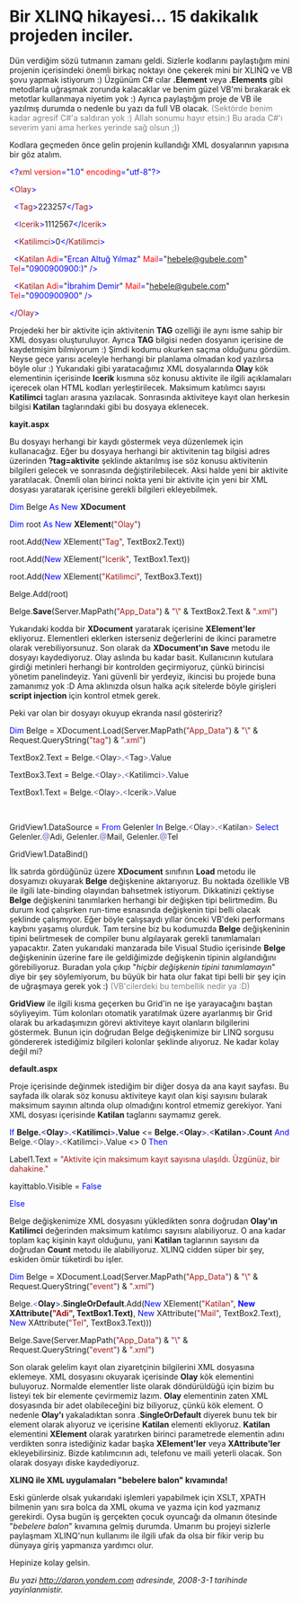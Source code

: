 # Bir XLINQ hikayesi... 15 dakikalık projeden inciler.
Dün verdiğim sözü tutmanın zamanı geldi. Sizlerle kodlarını paylaştığım
mini projenin içerisindeki önemli birkaç noktayı öne çekerek mini bir
XLINQ ve VB şovu yapmak istiyorum :) Üzgünüm C\# cılar **.Element** veya
**.Elements** gibi metodlarla uğraşmak zorunda kalacaklar ve benim güzel
VB'mi bırakarak ek metotlar kullanmaya niyetim yok :) Ayrıca paylaştığım
proje de VB ile yazılmış durumda o nedenle bu yazı da full VB olacak.
<span style="color: #808080">(Sektörde benim kadar agresif C\#'a
saldıran yok :) Allah sonumu hayır etsin:) Bu arada C\#'ı severim yani
ama herkes yerinde sağ olsun ;))</span>

Kodlara geçmeden önce gelin projenin kullandığı XML dosyalarının
yapısına bir göz atalım.

<span style="color: blue;">\<?</span><span
style="color: #a31515;">xml</span><span style="color: blue;">
</span><span style="color: red;">version</span><span
style="color: blue;">=</span>"<span
style="color: blue;">1.0</span>"<span style="color: blue;"> </span><span
style="color: red;">encoding</span><span
style="color: blue;">=</span>"<span
style="color: blue;">utf-8</span>"<span style="color: blue;">?\></span>

<span style="color: blue;">\<</span><span
style="color: #a31515;">Olay</span><span style="color: blue;">\></span>

<span style="color: blue;">  \<</span><span
style="color: #a31515;">Tag</span><span
style="color: blue;">\></span>223257<span
style="color: blue;">\</</span><span
style="color: #a31515;">Tag</span><span style="color: blue;">\></span>

<span style="color: blue;">  \<</span><span
style="color: #a31515;">Icerik</span><span
style="color: blue;">\></span>1112567<span
style="color: blue;">\</</span><span
style="color: #a31515;">Icerik</span><span
style="color: blue;">\></span>

<span style="color: blue;">  \<</span><span
style="color: #a31515;">Katilimci</span><span
style="color: blue;">\></span>0<span
style="color: blue;">\</</span><span
style="color: #a31515;">Katilimci</span><span
style="color: blue;">\></span>

<span style="color: blue;">  \<</span><span
style="color: #a31515;">Katilan</span><span style="color: blue;">
</span><span style="color: red;">Adi</span><span
style="color: blue;">=</span>"<span style="color: #0000FF">Ercan Altuğ
Yılmaz</span>"<span style="color: blue;"> </span><span
style="color: red;">Mail</span><span style="color: blue;">=</span>"<span
style="color: #0000FF">hebele@gubele.com</span>"<span
style="color: blue;"> </span><span style="color: red;">Tel</span><span
style="color: blue;">=</span>"<span
style="color: blue;">0900900900:)</span>"<span style="color: blue;">
/\></span>

<span style="color: blue;">  \<</span><span
style="color: #a31515;">Katilan</span><span style="color: blue;">
</span><span style="color: red;">Adi</span><span
style="color: blue;">=</span>"<span style="color: blue;">İbrahim
Demir</span>"<span style="color: blue;"> </span><span
style="color: red;">Mail</span><span style="color: blue;">=</span>"<span
style="color: blue;">hebele@gubele.com</span>"<span
style="color: blue;"> </span><span style="color: red;">Tel</span><span
style="color: blue;">=</span>"<span
style="color: blue;">0900900900</span>"<span style="color: blue;">
/\></span>

<span style="color: blue;">\</</span><span
style="color: #a31515;">Olay</span><span style="color: blue;">\></span>

Projedeki her bir aktivite için aktivitenin **TAG** ozelliği ile aynı
isme sahip bir XML dosyası oluşturuluyor. Ayrıca **TAG** bilgisi neden
dosyanın içerisine de kaydetmişim bilmiyorum :) Şimdi kodumu okurken
saçma olduğunu gördüm. Neyse gece yarısı aceleyle herhangi bir planlama
olmadan kod yazılırsa böyle olur :) Yukarıdaki gibi yaratacağımız XML
dosyalarında **Olay** kök elementinin içerisinde **Icerik** kısmına söz
konusu aktivite ile ilgili açıklamaları içerecek olan HTML kodları
yerleştirilecek. Maksimum katılımcı sayısı **Katilimci** tagları arasına
yazılacak. Sonrasında aktiviteye kayıt olan herkesin bilgisi **Katilan**
taglarındaki gibi bu dosyaya eklenecek.

**kayit.aspx**

Bu dosyayı herhangi bir kaydı göstermek veya düzenlemek için
kullanacağız. Eğer bu dosyaya herhangi bir aktivitenin tag bilgisi adres
üzerinden **?tag=aktivite** şeklinde aktarılmış ise söz konusu
aktivitenin bilgileri gelecek ve sonrasında değiştirilebilecek. Aksi
halde yeni bir aktivite yaratılacak. Önemli olan birinci nokta yeni bir
aktivite için yeni bir XML dosyası yaratarak içerisine gerekli bilgileri
ekleyebilmek.

<span style="color: blue;">Dim</span> Belge <span
style="color: blue;">As</span> <span style="color: blue;">New</span>
**XDocument**

<span style="color: blue;">Dim</span> root <span
style="color: blue;">As</span> <span style="color: blue;">New</span>
**XElement**(<span style="color: #a31515;">"Olay"</span>)

root.Add(<span style="color: blue;">New</span> XElement(<span
style="color: #a31515;">"Tag"</span>, TextBox2.Text))

root.Add(<span style="color: blue;">New</span> XElement(<span
style="color: #a31515;">"Icerik"</span>, TextBox1.Text))

root.Add(<span style="color: blue;">New</span> XElement(<span
style="color: #a31515;">"Katilimci"</span>, TextBox3.Text))

Belge.Add(root)

Belge.**Save**(Server.MapPath(<span
style="color: #a31515;">"App\_Data"</span>) & <span
style="color: #a31515;">"\\"</span> & TextBox2.Text & <span
style="color: #a31515;">".xml"</span>)

Yukarıdaki kodda bir **XDocument** yaratarak içerisine **XElement'ler**
ekliyoruz. Elementleri eklerken isterseniz değerlerini de ikinci
parametre olarak verebiliyorsunuz. Son olarak da **XDocument'ın**
**Save** metodu ile dosyayı kaydediyoruz. Olay aslında bu kadar basit.
Kullanıcının kutulara girdiği metinleri herhangi bir kontrolden
geçirmiyoruz, çünkü birincisi yönetim panelindeyiz. Yani güvenli bir
yerdeyiz, ikincisi bu projede buna zamanımız yok :D Ama aklınızda olsun
halka açık sitelerde böyle girişleri **script injection** için kontrol
etmek gerek.

Peki var olan bir dosyayı okuyup ekranda nasıl gösteririz?

<span style="color: blue;">Dim</span> Belge =
XDocument.Load(Server.MapPath(<span
style="color: #a31515;">"App\_Data"</span>) & <span
style="color: #a31515;">"\\"</span> & Request.QueryString(<span
style="color: #a31515;">"tag"</span>) & <span
style="color: #a31515;">".xml"</span>)

TextBox2.Text = Belge.<span style="color: #6464b9;">\<</span>Olay<span
style="color: #6464b9;">\></span>.<span
style="color: #6464b9;">\<</span>Tag<span
style="color: #6464b9;">\></span>.Value

TextBox3.Text = Belge.<span style="color: #6464b9;">\<</span>Olay<span
style="color: #6464b9;">\></span>.<span
style="color: #6464b9;">\<</span>Katilimci<span
style="color: #6464b9;">\></span>.Value

TextBox1.Text = Belge.<span style="color: #6464b9;">\<</span>Olay<span
style="color: #6464b9;">\></span>.<span
style="color: #6464b9;">\<</span>Icerik<span
style="color: #6464b9;">\></span>.Value

 

GridView1.DataSource = <span style="color: blue;">From</span> Gelenler
<span style="color: blue;">In</span> Belge.<span
style="color: #6464b9;">\<</span>Olay<span
style="color: #6464b9;">\></span>.<span
style="color: #6464b9;">\<</span>Katilan<span
style="color: #6464b9;">\></span> <span
style="color: blue;">Select</span> Gelenler.<span
style="color: #6464b9;">@</span>Adi, Gelenler.<span
style="color: #6464b9;">@</span>Mail, Gelenler.<span
style="color: #6464b9;">@</span>Tel

GridView1.DataBind()

İlk satırda gördüğünüz üzere **XDocument** sınıfının **Load** metodu ile
dosyamızı okuyarak **Belge** değişkenine aktarıyoruz. Bu noktada
özellikle VB ile ilgili late-binding olayından bahsetmek istiyorum.
Dikkatinizi çektiyse **Belge** değişkenini tanımlarken herhangi bir
değişken tipi belirtmedim. Bu durum kod çalışırken run-time esnasında
değişkenin tipi belli olacak şeklinde çalışmıyor. Eğer böyle çalışsaydı
yıllar önceki VB'deki performans kaybını yaşamış olurduk. Tam tersine
biz bu kodumuzda **Belge** değişkeninin tipini belirtmesek de compiler
bunu algılayarak gerekli tanımlamaları yapacaktır. Zaten yukarıdaki
manzarada bile Visual Studio içerisinde **Belge** değişkeninin üzerine
fare ile geldiğimizde değişkenin tipinin algılandığını görebiliyoruz.
Buradan yola çıkıp "*hiçbir değişkenin tipini tanımlamayın*" diye bir
şey söylemiyorum, bu büyük bir hata olur fakat tipi belli bir şey için
de uğraşmaya gerek yok :)<span style="color: #808080"> (VB'cilerdeki bu
tembellik nedir ya :D)</span>

**GridView** ile ilgili kısma geçerken bu Grid'in ne işe yarayacağını
baştan söyliyeyim. Tüm kolonları otomatik yaratılmak üzere ayarlanmış
bir Grid olarak bu arkadaşımızın görevi aktiviteye kayıt olanların
bilgilerini göstermek. Bunun için doğrudan Belge değişkenimize bir LINQ
sorgusu göndererek istediğimiz bilgileri kolonlar şeklinde alıyoruz. Ne
kadar kolay değil mi?

**default.aspx**

Proje içerisinde değinmek istediğim bir diğer dosya da ana kayıt
sayfası. Bu sayfada ilk olarak söz konusu aktiviteye kayıt olan kişi
sayısını bularak maksimum sayının altında olup olmadığını kontrol
etmemiz gerekiyor. Yani XML dosyası içerisinde **Katilan** taglarını
saymamız gerek.

<span style="color: blue;">If</span> **Belge.**<span
style="color: #6464b9;">**\<**</span>**Olay**<span
style="color: #6464b9;">**\>**</span>.<span
style="color: #6464b9;">**\<**</span>**Katilimci**<span
style="color: #6464b9;">**\>**</span>**.Value** \<= **Belge.**<span
style="color: #6464b9;">**\<**</span>**Olay**<span
style="color: #6464b9;">**\>**</span>.<span
style="color: #6464b9;">**\<**</span>**Katilan**<span
style="color: #6464b9;">**\>**</span>**.Count** <span
style="color: blue;">And</span> Belge.<span
style="color: #6464b9;">\<</span>Olay<span
style="color: #6464b9;">\></span>.<span
style="color: #6464b9;">\<</span>Katilimci<span
style="color: #6464b9;">\></span>.Value \<\> 0 <span
style="color: blue;">Then</span>

Label1.Text = <span style="color: #a31515;">"Aktivite için maksimum
kayıt sayısına ulaşıldı. Üzgünüz, bir dahakine."</span>

kayittablo.Visible = <span style="color: blue;">False</span>

<span style="color: blue;">Else</span>

Belge değişkenimize XML dosyasını yükledikten sonra doğrudan **Olay'ın**
**Katilimci** değerinden maksimum katılımcı sayısını alabiliyoruz. O ana
kadar toplam kaç kişinin kayıt olduğunu, yani **Katilan** taglarının
sayısını da doğrudan **Count** metodu ile alabiliyoruz. XLINQ cidden
süper bir şey, eskiden ömür tüketirdi bu işler.

<span style="color: blue;">Dim</span> Belge =
XDocument.Load(Server.MapPath(<span
style="color: #a31515;">"App\_Data"</span>) & <span
style="color: #a31515;">"\\"</span> & Request.QueryString(<span
style="color: #a31515;">"event"</span>) & <span
style="color: #a31515;">".xml"</span>)

Belge.<span style="color: #6464b9;">\<</span>**Olay**<span
style="color: #6464b9;">**\>**</span>.**SingleOrDefault**.Add(<span
style="color: blue;">New</span> XElement(<span
style="color: #a31515;">"Katilan"</span>, <span style="color: blue;">
**New**</span> **XAttribute(**<span
style="color: #a31515;">**"Adi"**</span>**, TextBox1.Text)**, <span
style="color: blue;">New</span> XAttribute(<span
style="color: #a31515;">"Mail"</span>, TextBox2.Text), <span
style="color: blue;">New</span> XAttribute(<span
style="color: #a31515;">"Tel"</span>, TextBox3.Text)))

Belge.Save(Server.MapPath(<span
style="color: #a31515;">"App\_Data"</span>) & <span
style="color: #a31515;">"\\"</span> & Request.QueryString(<span
style="color: #a31515;">"event"</span>) & <span
style="color: #a31515;">".xml"</span>)

Son olarak gelelim kayıt olan ziyaretçinin bilgilerini XML dosyasına
eklemeye. XML dosyasını okuyarak içerisinde **Olay** kök elementini
buluyoruz. Normalde elementler liste olarak döndürüldüğü için bizim bu
listeyi tek bir elemente çevirmemiz lazım. **Olay** elementinin zaten
XML dosyasında bir adet olabileceğini biz biliyoruz, çünkü kök element.
O nedenle **Olay'ı** yakaladıktan sonra .**SingleOrDefault** diyerek
bunu tek bir element olarak alıyoruz ve içerisine **Katilan** elementi
ekliyoruz. **Katilan** elementini **XElement** olarak yaratırken birinci
parametrede elementin adını verdikten sonra istediğiniz kadar başka
**XElement'ler** veya **XAttribute'ler** ekleyebilirsiniz. Bizde
katılımcının adı, telefonu ve maili yeterli olacak. Son olarak dosyayı
diske kaydediyoruz.

**XLINQ ile XML uygulamaları "bebelere balon" kıvamında!**

Eski günlerde olsak yukarıdaki işlemleri yapabilmek için XSLT, XPATH
bilmenin yanı sıra bolca da XML okuma ve yazma için kod yazmanız
gerekirdi. Oysa bugün iş gerçekten çocuk oyuncağı da olmanın ötesinde
"*bebelere balon*" kıvamına gelmiş durumda. Umarım bu projeyi sizlerle
paylaşmam XLINQ'nun kullanımı ile ilgili ufak da olsa bir fikir verip bu
dünyaya giriş yapmanıza yardımcı olur.

Hepinize kolay gelsin.



*Bu yazi http://daron.yondem.com adresinde, 2008-3-1 tarihinde yayinlanmistir.*
